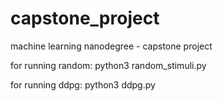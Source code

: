 # capstone_project
machine learning nanodegree - capstone project

for running random:
python3 random_stimuli.py

for running ddpg:
python3 ddpg.py
